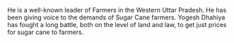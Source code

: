 He is a well-known leader of Farmers in the Western Uttar Pradesh. He has been giving voice to the demands of Sugar Cane farmers. Yogesh Dhahiya has fought a long battle, both on the level of land and law, to get just prices for sugar cane to farmers.